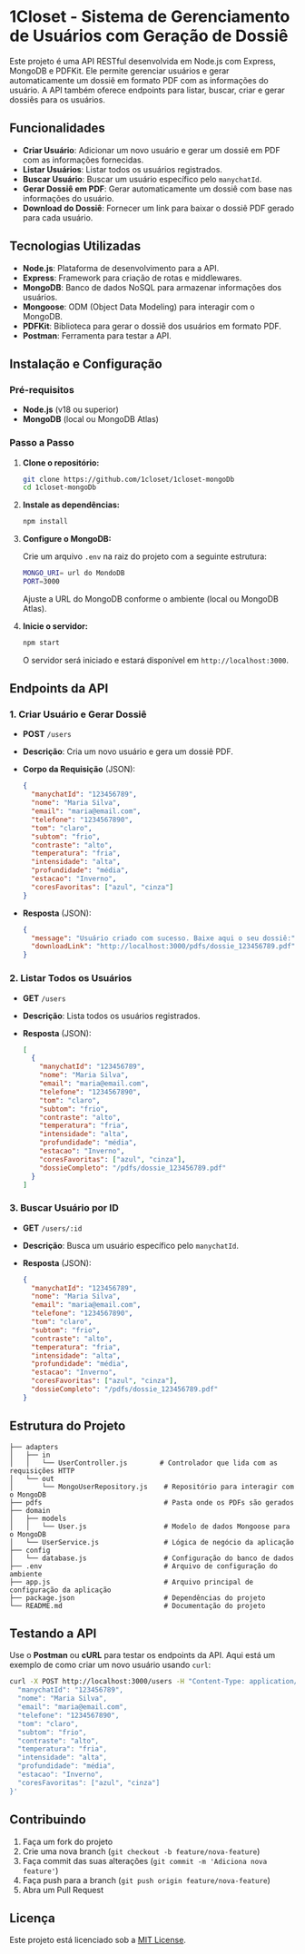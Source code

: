 # 1Closet - Sistema de Gerenciamento de Usuários com Geração de Dossiê

Este projeto é uma API RESTful desenvolvida em Node.js com Express, MongoDB e PDFKit. Ele permite gerenciar usuários e gerar automaticamente um dossiê em formato PDF com as informações do usuário. A API também oferece endpoints para listar, buscar, criar e gerar dossiês para os usuários.

## Funcionalidades

- **Criar Usuário**: Adicionar um novo usuário e gerar um dossiê em PDF com as informações fornecidas.
- **Listar Usuários**: Listar todos os usuários registrados.
- **Buscar Usuário**: Buscar um usuário específico pelo `manychatId`.
- **Gerar Dossiê em PDF**: Gerar automaticamente um dossiê com base nas informações do usuário.
- **Download do Dossiê**: Fornecer um link para baixar o dossiê PDF gerado para cada usuário.

## Tecnologias Utilizadas

- **Node.js**: Plataforma de desenvolvimento para a API.
- **Express**: Framework para criação de rotas e middlewares.
- **MongoDB**: Banco de dados NoSQL para armazenar informações dos usuários.
- **Mongoose**: ODM (Object Data Modeling) para interagir com o MongoDB.
- **PDFKit**: Biblioteca para gerar o dossiê dos usuários em formato PDF.
- **Postman**: Ferramenta para testar a API.

## Instalação e Configuração

### Pré-requisitos

- **Node.js** (v18 ou superior)
- **MongoDB** (local ou MongoDB Atlas)

### Passo a Passo

1. **Clone o repositório:**

   ```bash
   git clone https://github.com/1closet/1closet-mongoDb
   cd 1closet-mongoDb
   ```

2. **Instale as dependências:**

   ```bash
   npm install
   ```

3. **Configure o MongoDB:**

   Crie um arquivo `.env` na raiz do projeto com a seguinte estrutura:

   ```bash
   MONGO_URI= url do MondoDB
   PORT=3000
   ```

   Ajuste a URL do MongoDB conforme o ambiente (local ou MongoDB Atlas).

4. **Inicie o servidor:**

   ```bash
   npm start
   ```

   O servidor será iniciado e estará disponível em `http://localhost:3000`.

## Endpoints da API

### 1. Criar Usuário e Gerar Dossiê

- **POST** `/users`

- **Descrição**: Cria um novo usuário e gera um dossiê PDF.

- **Corpo da Requisição** (JSON):

  ```json
  {
    "manychatId": "123456789",
    "nome": "Maria Silva",
    "email": "maria@email.com",
    "telefone": "1234567890",
    "tom": "claro",
    "subtom": "frio",
    "contraste": "alto",
    "temperatura": "fria",
    "intensidade": "alta",
    "profundidade": "média",
    "estacao": "Inverno",
    "coresFavoritas": ["azul", "cinza"]
  }
  ```

- **Resposta** (JSON):

  ```json
  {
    "message": "Usuário criado com sucesso. Baixe aqui o seu dossiê:",
    "downloadLink": "http://localhost:3000/pdfs/dossie_123456789.pdf"
  }
  ```

### 2. Listar Todos os Usuários

- **GET** `/users`

- **Descrição**: Lista todos os usuários registrados.

- **Resposta** (JSON):

  ```json
  [
    {
      "manychatId": "123456789",
      "nome": "Maria Silva",
      "email": "maria@email.com",
      "telefone": "1234567890",
      "tom": "claro",
      "subtom": "frio",
      "contraste": "alto",
      "temperatura": "fria",
      "intensidade": "alta",
      "profundidade": "média",
      "estacao": "Inverno",
      "coresFavoritas": ["azul", "cinza"],
      "dossieCompleto": "/pdfs/dossie_123456789.pdf"
    }
  ]
  ```

### 3. Buscar Usuário por ID

- **GET** `/users/:id`

- **Descrição**: Busca um usuário específico pelo `manychatId`.

- **Resposta** (JSON):

  ```json
  {
    "manychatId": "123456789",
    "nome": "Maria Silva",
    "email": "maria@email.com",
    "telefone": "1234567890",
    "tom": "claro",
    "subtom": "frio",
    "contraste": "alto",
    "temperatura": "fria",
    "intensidade": "alta",
    "profundidade": "média",
    "estacao": "Inverno",
    "coresFavoritas": ["azul", "cinza"],
    "dossieCompleto": "/pdfs/dossie_123456789.pdf"
  }
  ```

## Estrutura do Projeto

```
├── adapters
│   ├── in
│   │   └── UserController.js        # Controlador que lida com as requisições HTTP
│   └── out
│       └── MongoUserRepository.js    # Repositório para interagir com o MongoDB
├── pdfs                              # Pasta onde os PDFs são gerados
├── domain
│   ├── models
│   │   └── User.js                   # Modelo de dados Mongoose para o MongoDB
│   └── UserService.js                # Lógica de negócio da aplicação
├── config
│   └── database.js                   # Configuração do banco de dados
├── .env                              # Arquivo de configuração do ambiente
├── app.js                            # Arquivo principal de configuração da aplicação
├── package.json                      # Dependências do projeto
└── README.md                         # Documentação do projeto
```

## Testando a API

Use o **Postman** ou **cURL** para testar os endpoints da API. Aqui está um exemplo de como criar um novo usuário usando `curl`:

```bash
curl -X POST http://localhost:3000/users -H "Content-Type: application/json" -d '{
  "manychatId": "123456789",
  "nome": "Maria Silva",
  "email": "maria@email.com",
  "telefone": "1234567890",
  "tom": "claro",
  "subtom": "frio",
  "contraste": "alto",
  "temperatura": "fria",
  "intensidade": "alta",
  "profundidade": "média",
  "estacao": "Inverno",
  "coresFavoritas": ["azul", "cinza"]
}'
```

## Contribuindo

1. Faça um fork do projeto
2. Crie uma nova branch (`git checkout -b feature/nova-feature`)
3. Faça commit das suas alterações (`git commit -m 'Adiciona nova feature'`)
4. Faça push para a branch (`git push origin feature/nova-feature`)
5. Abra um Pull Request

## Licença

Este projeto está licenciado sob a [MIT License](LICENSE).